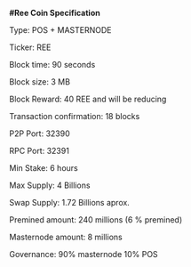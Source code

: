 <b>#Ree Coin Specification</b>

Type:  POS + MASTERNODE<br/>

Ticker:  REE<br/>

Block time:  90 seconds<br/>

Block size: 3 MB<br/>

Block Reward:  40 REE and will be reducing<br/>

Transaction confirmation:  18 blocks<br/>

P2P Port:  32390<br/>

RPC Port:  32391<br/>

Min Stake:  6 hours<br/>

Max Supply:  4 Billions<br/>

Swap Supply:  1.72 Billions aprox. <br/>

Premined amount:  240 millions (6 % premined)<br/>

Masternode amount:  8 millions<br/>

Governance:  90% masternode 10% POS<br/>
